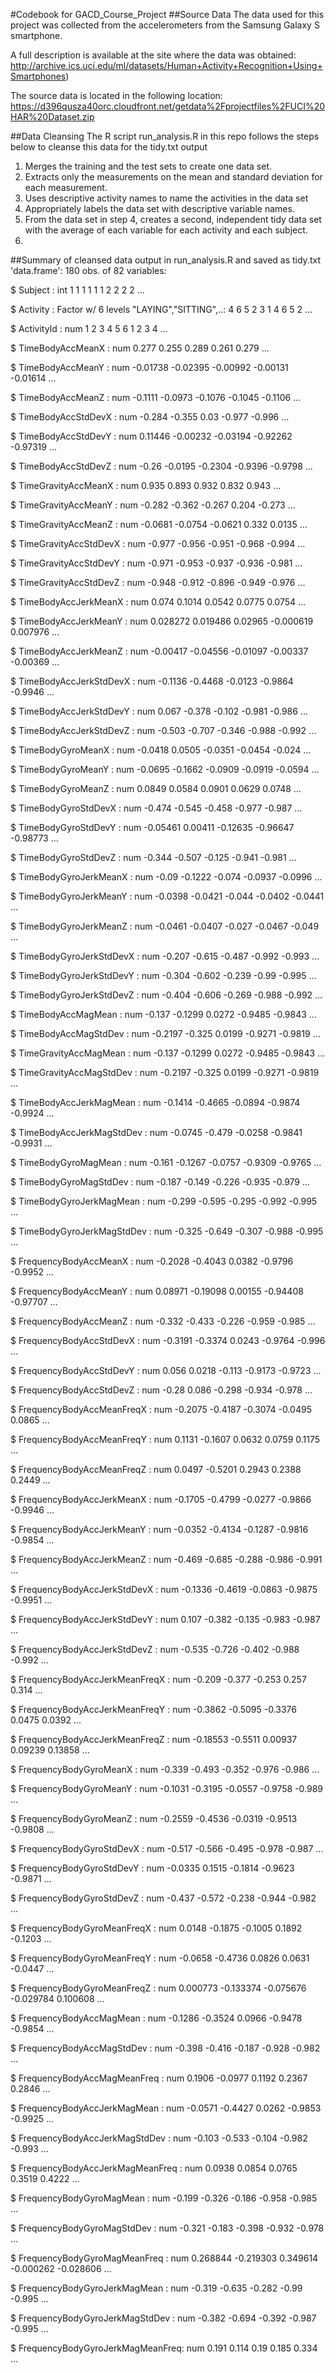 
#Codebook for GACD_Course_Project
##Source Data
The data used for this project was collected from the accelerometers from the Samsung Galaxy S smartphone. 

A full description is available at the site where the data was obtained: http://archive.ics.uci.edu/ml/datasets/Human+Activity+Recognition+Using+Smartphones)

The source data is located in the following location: https://d396qusza40orc.cloudfront.net/getdata%2Fprojectfiles%2FUCI%20HAR%20Dataset.zip

##Data Cleansing
The R script run_analysis.R in this repo follows the steps below to cleanse this data for the tidy.txt output
  1. Merges the training and the test sets to create one data set.
  2. Extracts only the measurements on the mean and standard deviation for each measurement.
  3. Uses descriptive activity names to name the activities in the data set
  4. Appropriately labels the data set with descriptive variable names.
  5. From the data set in step 4, creates a second, independent tidy data set with the average of each variable for each activity and each subject.
  6. 
  
##Summary of cleansed data output in run_analysis.R and saved as tidy.txt 
'data.frame':	180 obs. of  82 variables:

 $ Subject                         : int  1 1 1 1 1 1 2 2 2 2 ...

 $ Activity                        : Factor w/ 6 levels "LAYING","SITTING",..: 4 6 5 2 3 1 4 6 5 2 ...

 $ ActivityId                      : num  1 2 3 4 5 6 1 2 3 4 ...

 $ TimeBodyAccMeanX                : num  0.277 0.255 0.289 0.261 0.279 ...

 $ TimeBodyAccMeanY                : num  -0.01738 -0.02395 -0.00992 -0.00131 -0.01614 ...

 $ TimeBodyAccMeanZ                : num  -0.1111 -0.0973 -0.1076 -0.1045 -0.1106 ...

 $ TimeBodyAccStdDevX              : num  -0.284 -0.355 0.03 -0.977 -0.996 ...

 $ TimeBodyAccStdDevY              : num  0.11446 -0.00232 -0.03194 -0.92262 -0.97319 ...

 $ TimeBodyAccStdDevZ              : num  -0.26 -0.0195 -0.2304 -0.9396 -0.9798 ...

 $ TimeGravityAccMeanX             : num  0.935 0.893 0.932 0.832 0.943 ...

 $ TimeGravityAccMeanY             : num  -0.282 -0.362 -0.267 0.204 -0.273 ...

 $ TimeGravityAccMeanZ             : num  -0.0681 -0.0754 -0.0621 0.332 0.0135 ...

 $ TimeGravityAccStdDevX           : num  -0.977 -0.956 -0.951 -0.968 -0.994 ...

 $ TimeGravityAccStdDevY           : num  -0.971 -0.953 -0.937 -0.936 -0.981 ...

 $ TimeGravityAccStdDevZ           : num  -0.948 -0.912 -0.896 -0.949 -0.976 ...

 $ TimeBodyAccJerkMeanX            : num  0.074 0.1014 0.0542 0.0775 0.0754 ...

 $ TimeBodyAccJerkMeanY            : num  0.028272 0.019486 0.02965 -0.000619 0.007976 ...

 $ TimeBodyAccJerkMeanZ            : num  -0.00417 -0.04556 -0.01097 -0.00337 -0.00369 ...

 $ TimeBodyAccJerkStdDevX          : num  -0.1136 -0.4468 -0.0123 -0.9864 -0.9946 ...

 $ TimeBodyAccJerkStdDevY          : num  0.067 -0.378 -0.102 -0.981 -0.986 ...

 $ TimeBodyAccJerkStdDevZ          : num  -0.503 -0.707 -0.346 -0.988 -0.992 ...

 $ TimeBodyGyroMeanX               : num  -0.0418 0.0505 -0.0351 -0.0454 -0.024 ...

 $ TimeBodyGyroMeanY               : num  -0.0695 -0.1662 -0.0909 -0.0919 -0.0594 ...

 $ TimeBodyGyroMeanZ               : num  0.0849 0.0584 0.0901 0.0629 0.0748 ...

 $ TimeBodyGyroStdDevX             : num  -0.474 -0.545 -0.458 -0.977 -0.987 ...

 $ TimeBodyGyroStdDevY             : num  -0.05461 0.00411 -0.12635 -0.96647 -0.98773 ...

 $ TimeBodyGyroStdDevZ             : num  -0.344 -0.507 -0.125 -0.941 -0.981 ...

 $ TimeBodyGyroJerkMeanX           : num  -0.09 -0.1222 -0.074 -0.0937 -0.0996 ...

 $ TimeBodyGyroJerkMeanY           : num  -0.0398 -0.0421 -0.044 -0.0402 -0.0441 ...

 $ TimeBodyGyroJerkMeanZ           : num  -0.0461 -0.0407 -0.027 -0.0467 -0.049 ...

 $ TimeBodyGyroJerkStdDevX         : num  -0.207 -0.615 -0.487 -0.992 -0.993 ...

 $ TimeBodyGyroJerkStdDevY         : num  -0.304 -0.602 -0.239 -0.99 -0.995 ...

 $ TimeBodyGyroJerkStdDevZ         : num  -0.404 -0.606 -0.269 -0.988 -0.992 ...

 $ TimeBodyAccMagMean              : num  -0.137 -0.1299 0.0272 -0.9485 -0.9843 ...

 $ TimeBodyAccMagStdDev            : num  -0.2197 -0.325 0.0199 -0.9271 -0.9819 ...

 $ TimeGravityAccMagMean           : num  -0.137 -0.1299 0.0272 -0.9485 -0.9843 ...

 $ TimeGravityAccMagStdDev         : num  -0.2197 -0.325 0.0199 -0.9271 -0.9819 ...

 $ TimeBodyAccJerkMagMean          : num  -0.1414 -0.4665 -0.0894 -0.9874 -0.9924 ...

 $ TimeBodyAccJerkMagStdDev        : num  -0.0745 -0.479 -0.0258 -0.9841 -0.9931 ...

 $ TimeBodyGyroMagMean             : num  -0.161 -0.1267 -0.0757 -0.9309 -0.9765 ...

 $ TimeBodyGyroMagStdDev           : num  -0.187 -0.149 -0.226 -0.935 -0.979 ...

 $ TimeBodyGyroJerkMagMean         : num  -0.299 -0.595 -0.295 -0.992 -0.995 ...

 $ TimeBodyGyroJerkMagStdDev       : num  -0.325 -0.649 -0.307 -0.988 -0.995 ...

 $ FrequencyBodyAccMeanX           : num  -0.2028 -0.4043 0.0382 -0.9796 -0.9952 ...

 $ FrequencyBodyAccMeanY           : num  0.08971 -0.19098 0.00155 -0.94408 -0.97707 ...

 $ FrequencyBodyAccMeanZ           : num  -0.332 -0.433 -0.226 -0.959 -0.985 ...

 $ FrequencyBodyAccStdDevX         : num  -0.3191 -0.3374 0.0243 -0.9764 -0.996 ...

 $ FrequencyBodyAccStdDevY         : num  0.056 0.0218 -0.113 -0.9173 -0.9723 ...

 $ FrequencyBodyAccStdDevZ         : num  -0.28 0.086 -0.298 -0.934 -0.978 ...

 $ FrequencyBodyAccMeanFreqX       : num  -0.2075 -0.4187 -0.3074 -0.0495 0.0865 ...

 $ FrequencyBodyAccMeanFreqY       : num  0.1131 -0.1607 0.0632 0.0759 0.1175 ...

 $ FrequencyBodyAccMeanFreqZ       : num  0.0497 -0.5201 0.2943 0.2388 0.2449 ...

 $ FrequencyBodyAccJerkMeanX       : num  -0.1705 -0.4799 -0.0277 -0.9866 -0.9946 ...

 $ FrequencyBodyAccJerkMeanY       : num  -0.0352 -0.4134 -0.1287 -0.9816 -0.9854 ...

 $ FrequencyBodyAccJerkMeanZ       : num  -0.469 -0.685 -0.288 -0.986 -0.991 ...

 $ FrequencyBodyAccJerkStdDevX     : num  -0.1336 -0.4619 -0.0863 -0.9875 -0.9951 ...

 $ FrequencyBodyAccJerkStdDevY     : num  0.107 -0.382 -0.135 -0.983 -0.987 ...

 $ FrequencyBodyAccJerkStdDevZ     : num  -0.535 -0.726 -0.402 -0.988 -0.992 ...

 $ FrequencyBodyAccJerkMeanFreqX   : num  -0.209 -0.377 -0.253 0.257 0.314 ...

 $ FrequencyBodyAccJerkMeanFreqY   : num  -0.3862 -0.5095 -0.3376 0.0475 0.0392 ...

 $ FrequencyBodyAccJerkMeanFreqZ   : num  -0.18553 -0.5511 0.00937 0.09239 0.13858 ...

 $ FrequencyBodyGyroMeanX          : num  -0.339 -0.493 -0.352 -0.976 -0.986 ...

 $ FrequencyBodyGyroMeanY          : num  -0.1031 -0.3195 -0.0557 -0.9758 -0.989 ...

 $ FrequencyBodyGyroMeanZ          : num  -0.2559 -0.4536 -0.0319 -0.9513 -0.9808 ...

 $ FrequencyBodyGyroStdDevX        : num  -0.517 -0.566 -0.495 -0.978 -0.987 ...

 $ FrequencyBodyGyroStdDevY        : num  -0.0335 0.1515 -0.1814 -0.9623 -0.9871 ...

 $ FrequencyBodyGyroStdDevZ        : num  -0.437 -0.572 -0.238 -0.944 -0.982 ...

 $ FrequencyBodyGyroMeanFreqX      : num  0.0148 -0.1875 -0.1005 0.1892 -0.1203 ...

 $ FrequencyBodyGyroMeanFreqY      : num  -0.0658 -0.4736 0.0826 0.0631 -0.0447 ...

 $ FrequencyBodyGyroMeanFreqZ      : num  0.000773 -0.133374 -0.075676 -0.029784 0.100608 ...

 $ FrequencyBodyAccMagMean         : num  -0.1286 -0.3524 0.0966 -0.9478 -0.9854 ...

 $ FrequencyBodyAccMagStdDev       : num  -0.398 -0.416 -0.187 -0.928 -0.982 ...

 $ FrequencyBodyAccMagMeanFreq     : num  0.1906 -0.0977 0.1192 0.2367 0.2846 ...

 $ FrequencyBodyAccJerkMagMean     : num  -0.0571 -0.4427 0.0262 -0.9853 -0.9925 ...

 $ FrequencyBodyAccJerkMagStdDev   : num  -0.103 -0.533 -0.104 -0.982 -0.993 ...

 $ FrequencyBodyAccJerkMagMeanFreq : num  0.0938 0.0854 0.0765 0.3519 0.4222 ...

 $ FrequencyBodyGyroMagMean        : num  -0.199 -0.326 -0.186 -0.958 -0.985 ...

 $ FrequencyBodyGyroMagStdDev      : num  -0.321 -0.183 -0.398 -0.932 -0.978 ...

 $ FrequencyBodyGyroMagMeanFreq    : num  0.268844 -0.219303 0.349614 -0.000262 -0.028606 ...

 $ FrequencyBodyGyroJerkMagMean    : num  -0.319 -0.635 -0.282 -0.99 -0.995 ...

 $ FrequencyBodyGyroJerkMagStdDev  : num  -0.382 -0.694 -0.392 -0.987 -0.995 ...

 $ FrequencyBodyGyroJerkMagMeanFreq: num  0.191 0.114 0.19 0.185 0.334 ...
 
